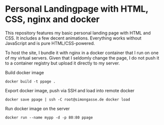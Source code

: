 # Personal Landingpage with HTML, CSS, nginx and docker

This repository features my basic personal landing page with HTML and CSS. It includes a few decent animations. Everything works without JavaScript and is pure HTML/CSS-powered.

To host the site, I bundle it with nginx in a docker container that I run on one of my virtual servers. Given that I seldomly change the page, I do not push it to a container registry but upload it directly to my server.



Build docker image
```
docker build -t ppage .
```


Export docker image, push via SSH and load into remote docker
```
docker save ppage | ssh -C root@simongasse.de docker load
```


Run docker image on the server
```
docker run --name mypp -d -p 80:80 ppage
```
